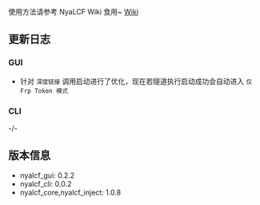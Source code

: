 使用方法请参考 NyaLCF Wiki 食用~ [Wiki](https://docs-nyalcf.1l1.icu)

[//]: # (应用户需求，Nya LoCyanFrp! 开始开发 CLI 版本，欢迎使用和反馈问题！)

## 更新日志

### GUI

- 针对 `深度链接` 调用启动进行了优化，现在若隧道执行启动成功会自动进入 `仅 Frp Token 模式`

### CLI

-/-

## 版本信息

- nyalcf_gui: 0.2.2
- nyalcf_cli: 0.0.2
- nyalcf_core,nyalcf_inject: 1.0.8

<!-- Some change log here -->
